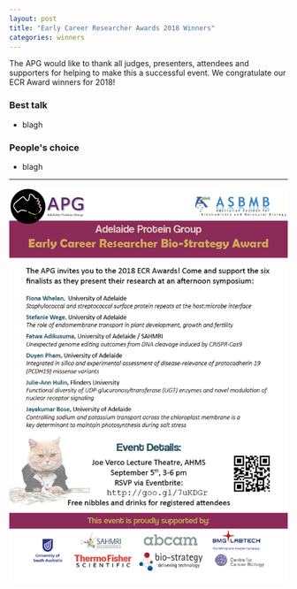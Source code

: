 ```yaml
---
layout: post
title: "Early Career Researcher Awards 2018 Winners"
categories: winners
---
```


The APG would like to thank all judges, presenters, attendees and supporters for helping to make this a successful event. 
We congratulate our ECR Award winners for 2018!

### Best talk

- blagh

### People's choice

- blagh

---

![](/assets/images/2018_ecr.jpg)
